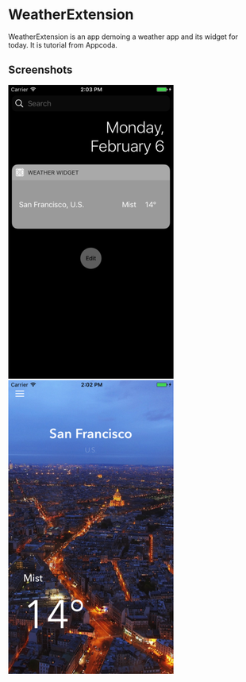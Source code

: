 WeatherExtension
==========

WeatherExtension is an app demoing a weather app and its widget for today. It is tutorial from Appcoda.

## Screenshots
![TodayWidget](./todaywidget.png)
![ContainerApp](./containerapp.png)
